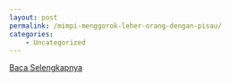 ```yaml
---
layout: post
permalink: /mimpi-menggorok-leher-orang-dengan-pisau/
categories:
    - Uncategorized
---
```


[Baca Selengkapnya](/08)
